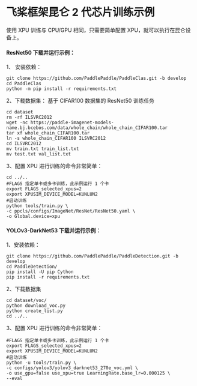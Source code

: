# 飞桨框架昆仑 2 代芯片训练示例

使用 XPU 训练与 CPU/GPU 相同，只需要简单配置 XPU，就可以执行在昆仑设备上。

#### ResNet50 下载并运行示例：

1、 安装依赖：
```
git clone https://github.com/PaddlePaddle/PaddleClas.git -b develop
cd PaddleClas
python -m pip install -r requirements.txt
```

2、下载数据集：
基于 CIFAR100 数据集的 ResNet50 训练任务
```
cd dataset
rm -rf ILSVRC2012
wget -nc https://paddle-imagenet-models-name.bj.bcebos.com/data/whole_chain/whole_chain_CIFAR100.tar
tar xf whole_chain_CIFAR100.tar
ln -s whole_chain_CIFAR100 ILSVRC2012
cd ILSVRC2012
mv train.txt train_list.txt
mv test.txt val_list.txt
```

3、配置 XPU 进行训练的命令非常简单：
```
cd ../..
#FLAGS 指定单卡或多卡训练，此示例运行 1 个卡
export FLAGS_selected_xpus=2
export XPUSIM_DEVICE_MODEL=KUNLUN2
#启动训练
python tools/train.py \
-c ppcls/configs/ImageNet/ResNet/ResNet50.yaml \
-o Global.device=xpu
```

#### YOLOv3-DarkNet53 下载并运行示例：

1、安装依赖：
```
git clone https://github.com/PaddlePaddle/PaddleDetection.git -b develop
cd PaddleDetection/
pip install -U pip Cython
pip install -r requirements.txt
```

2、下载数据集
```
cd dataset/voc/
python download_voc.py
python create_list.py
cd ../..
```

3、配置 XPU 进行训练的命令非常简单：
```
#FLAGS 指定单卡或多卡训练，此示例运行 1 个卡
export FLAGS_selected_xpus=2
export XPUSIM_DEVICE_MODEL=KUNLUN2
#启动训练
python -u tools/train.py \
-c configs/yolov3/yolov3_darknet53_270e_voc.yml \
-o use_gpu=false use_xpu=true LearningRate.base_lr=0.000125 \
--eval
```
